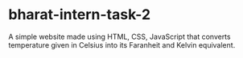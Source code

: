# bharat-intern-task-2
A simple website made using HTML, CSS, JavaScript that converts temperature given in Celsius into its Faranheit and Kelvin equivalent.
